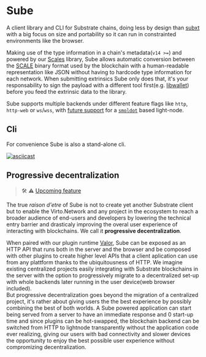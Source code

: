 # Sube

A client library and CLI for Substrate chains, doing less by design than [subxt](https://github.com/paritytech/substrate-subxt) with a big focus on size and portability so it can run in constrainted environments like the browser.

Making use of the type information in a chain's metadata(`v14 >=`) and powered by our [Scales](https://github.com/virto-network/scales) library, Sube allows automatic conversion between the [SCALE](https://github.com/paritytech/parity-scale-codec) binary format used by the blockchain with a human-readable representation like JSON without having to hardcode type information for each network. 
When submitting extrinsics Sube only does that, it's your responsability to sign the payload with a different tool first(e.g. [libwallet](https://github.com/valibre-org/libwallet)) before you feed the extrinsic data to the library.

Sube supports multiple backends under different feature flags like `http`, `http-web` or `ws`/`wss`, with [future support](https://github.com/virto-network/sube/milestone/3) for a [`smoldot`](https://github.com/paritytech/smoldot) based light-node.  

## Cli

For convenience Sube is also a stand-alone cli. 

[![asciicast](https://asciinema.org/a/443014.svg)](https://asciinema.org/a/443014)

## Progressive decentralization

> 🛠️ ⚠️ [Upcoming feature](https://github.com/virto-network/sube/milestone/2)

The true _raison d'etre_ of Sube is not to create yet another Substrate client but to enable the Virto.Network and any project in the ecosystem to reach a broader audience of end-users and developers by lowering the technical entry barrier and drasticaly improving the overal user experience of interacting with blockchains. We call it **progressive decentralization**.

When paired with our plugin runtime [Valor](https://github.com/virto-network/valor), Sube can be exposed as an HTTP API that runs both in the server and the browser and be composed with other plugins to create higher level APIs that a client aplication can use from any plattform thanks to the ubiquitousness of HTTP.
We imagine existing centralized projects easily integrating with Substrate blockchains in the server with the option to progressively migrate to a decentralized set-up with whole backends later running in the user device(web browser included).  
But progressive decentralization goes beyond the migration of a centralized project, it's rather about giving users the the best experience by possibly combining the best of both worlds. A Sube powered application can start being served from a server to have an immediate response and 0 start-up time and since plugins can be hot-swapped, the blockchain backend can be switched from HTTP to lightnode transparently without the application code ever realizing, giving our users with bad connectivity and slower devices the opportunity to enjoy the best possible user experience without compromizing decentralization.
